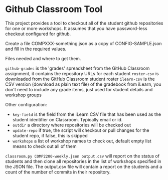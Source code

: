# Github Classroom Tool

This project provides a tool to checkout all of the
student github repositories for one or more workshops.  It
assumes that you have password-less checkout configured
for github.

Create a file COMPXXX-something.json as a copy of CONFIG-SAMPLE.json and fill in the required values.

Files needed and where to get them.

`github-grades` is the 'grades' spreadsheet from the GitHub Classroom assignment, it contains the repository URLs for each student
`roster-csv` is downloaded from the GitHub Classroom student roster
`ilearn-csv` is the CSV version (download as plain text file) of the gradebook from iLearn, you don't need to 
include any grade items, just used for student details and workshop groups

Other configuration:

- `key-field` is the field from the iLearn CSV file that has been used as the student identifier on Classroom. Typically email or id.
- `outdir` a directory where repositories will be checked out
- `update-repo` if true, the script will checkout or pull changes for the student repo, if false, this is skipped
- `workshops` a list of workshop names to check out, default empty list means to check out all of them

`classroom.py COMP2200-weekly.json output.csv` will report on the status of students
and then clone all repositories in the list of workshops specified in the JSON file.  The output.csv file
will contain a report on the students and a count of the number of commits in their repository.
